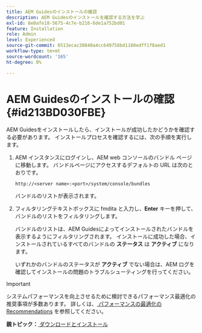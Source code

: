 ```yaml
---
title: AEM Guidesのインストールの確認
description: AEM Guidesのインストールを確認する方法を学ぶ
exl-id: 8e0afe18-5675-4c7e-b216-6de1a752bd01
feature: Installation
role: Admin
level: Experienced
source-git-commit: 0513ecac38840a4cc649758bd1180edff1f8aed1
workflow-type: tm+mt
source-wordcount: '165'
ht-degree: 0%

---
```


# AEM Guidesのインストールの確認 {#id213BD030FBE}

AEM Guidesをインストールしたら、インストールが成功したかどうかを確認する必要があります。 インストールプロセスを確認するには、次の手順を実行します。

1. AEM インスタンスにログインし、AEM web コンソールのバンドル ページに移動します。 バンドルページにアクセスするデフォルトの URL は次のとおりです。

   ```http
   http://<server name>:<port>/system/console/bundles
   ```

   バンドルのリストが表示されます。

1. フィルタリングテキストボックスに fmdita と入力し、**Enter** キーを押して、バンドルのリストをフィルタリングします。

   バンドルのリストは、AEM Guidesによってインストールされたバンドルを表示するようにフィルタリングされます。 インストールに成功した場合、インストールされているすべてのバンドルの **ステータス** は **アクティブ** になります。

   いずれかのバンドルのステータスが **アクティブ** でない場合は、AEM ログを確認してインストールの問題のトラブルシューティングを行ってください。


>[!IMPORTANT]
>
> システムパフォーマンスを向上させるために検討できるパフォーマンス最適化の推奨事項が多数あります。 詳しくは、[ パフォーマンスの最適化のRecommendations](download-install-recommend-perf-optimiz.md#) を参照してください。

**親トピック：**[ ダウンロードとインストール ](download-install.md)
